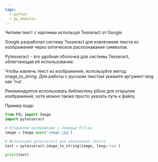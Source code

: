 ```yaml
---
tags:
  - python
  - py_modules
---
```

Читаем текст с картинки используя Tesseract от Google

Google разработал систему Tesseract для извлечения текста из изображений через оптическое распознавание символов.

Pytesseract - это удобная оболочка для системы Tesseract, облегчающая её использование.

Чтобы извлечь текст из изображения, используйте метод image_to_string. Для работы с русским текстом укажите аргумент lang как 'rus'.

Рекомендуется использовать библиотеку pillow для открытия изображений, хотя можно также просто указать путь к файлу.

Пример кода:

```python
from PIL import Image
import pytesseract

# Открываем изображение с помощью Pillow
image = Image.open('image.jpg')

# Используем pytesseract для извлечения текста
text = pytesseract.image_to_string(image, lang='rus')

print(text)
```